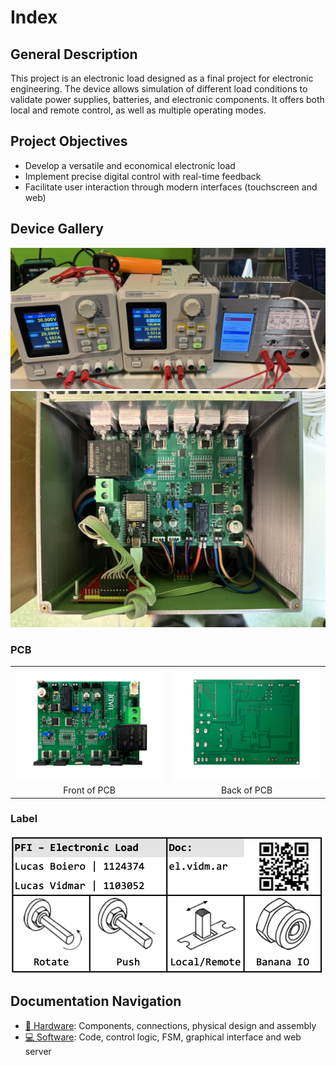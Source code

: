 # Index

## General Description
This project is an electronic load designed as a final project for electronic engineering. The device allows simulation of different load conditions to validate power supplies, batteries, and electronic components. It offers both local and remote control, as well as multiple operating modes.

## Project Objectives
- Develop a versatile and economical electronic load
- Implement precise digital control with real-time feedback
- Facilitate user interaction through modern interfaces (touchscreen and web)

## Device Gallery

![Front photo of the device](img/el_ps.JPEG)
![Top view of the device](img/top_view.JPEG)

### PCB
<!-- PCB front and back photos side by side -->
<table>
  <tr>
    <td><img src="img/pcb_front.png" alt="Front photo of the PCB" width="350"/></td>
    <td><img src="img/pcb_back.png" alt="Back photo of the PCB" width="350"/></td>
  </tr>
  <tr>
    <td align="center">Front of PCB</td>
    <td align="center">Back of PCB</td>
  </tr>
</table>

### Label

![Front Label](img/front_label.png)

## Documentation Navigation

- [🔧 Hardware](./hardware.md): Components, connections, physical design and assembly
- [💻 Software](./software.md): Code, control logic, FSM, graphical interface and web server
